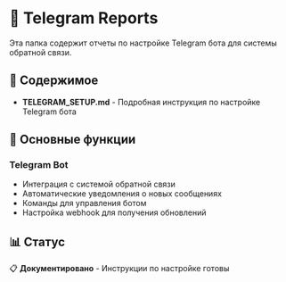 # 🤖 Telegram Reports

Эта папка содержит отчеты по настройке Telegram бота для системы обратной связи.

## 📁 Содержимое

- **TELEGRAM_SETUP.md** - Подробная инструкция по настройке Telegram бота

## 🔧 Основные функции

### Telegram Bot
- Интеграция с системой обратной связи
- Автоматические уведомления о новых сообщениях
- Команды для управления ботом
- Настройка webhook для получения обновлений

## 📊 Статус

📋 **Документировано** - Инструкции по настройке готовы 